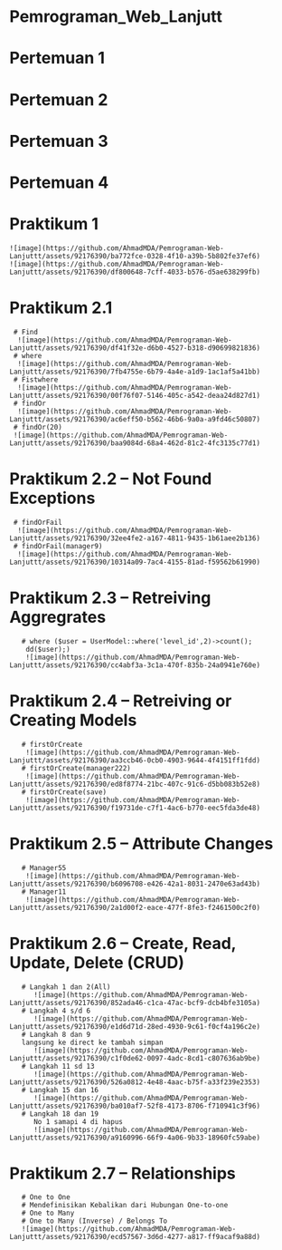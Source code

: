 ﻿# Pemrograman_Web_Lanjutt
# Pertemuan 1
# Pertemuan 2
# Pertemuan 3
# Pertemuan 4
   # Praktikum 1 
    ![image](https://github.com/AhmadMDA/Pemrograman-Web-Lanjuttt/assets/92176390/ba772fce-0328-4f10-a39b-5b802fe37ef6)
    ![image](https://github.com/AhmadMDA/Pemrograman-Web-Lanjuttt/assets/92176390/df800648-7cff-4033-b576-d5ae638299fb)
   # Praktikum 2.1 
     # Find
      ![image](https://github.com/AhmadMDA/Pemrograman-Web-Lanjuttt/assets/92176390/df41f32e-d6b0-4527-b318-d90699821836)
     # where
      ![image](https://github.com/AhmadMDA/Pemrograman-Web-Lanjuttt/assets/92176390/7fb4755e-6b79-4a4e-a1d9-1ac1af5a41bb)
     # Fistwhere
      ![image](https://github.com/AhmadMDA/Pemrograman-Web-Lanjuttt/assets/92176390/00f76f07-5146-405c-a542-deaa24d827d1)
     # findOr
      ![image](https://github.com/AhmadMDA/Pemrograman-Web-Lanjuttt/assets/92176390/ac6eff50-b562-46b6-9a0a-a9fd46c50807)
     # findOr(20)
     ![image](https://github.com/AhmadMDA/Pemrograman-Web-Lanjuttt/assets/92176390/baa9084d-68a4-462d-81c2-4fc3135c77d1)

   # Praktikum 2.2 – Not Found Exceptions 
     # findOrFail
      ![image](https://github.com/AhmadMDA/Pemrograman-Web-Lanjuttt/assets/92176390/32ee4fe2-a167-4811-9435-1b61aee2b136)
     # findOrFail(manager9)
      ![image](https://github.com/AhmadMDA/Pemrograman-Web-Lanjuttt/assets/92176390/10314a09-7ac4-4155-81ad-f59562b61990)
      
  # Praktikum 2.3 – Retreiving Aggregrates
       # where ($user = UserModel::where('level_id',2)->count();
        dd($user);)
        ![image](https://github.com/AhmadMDA/Pemrograman-Web-Lanjuttt/assets/92176390/cc4abf3a-3c1a-470f-835b-24a0941e760e)
        
  # Praktikum 2.4 – Retreiving or Creating Models
       # firstOrCreate
        ![image](https://github.com/AhmadMDA/Pemrograman-Web-Lanjuttt/assets/92176390/aa3ccb46-0cb0-4903-9644-4f4151ff1fdd)
       # firstOrCreate(manager222)
        ![image](https://github.com/AhmadMDA/Pemrograman-Web-Lanjuttt/assets/92176390/ed8f8774-21bc-407c-91c6-d5bb083b52e8)
       # firstOrCreate(save)
        ![image](https://github.com/AhmadMDA/Pemrograman-Web-Lanjuttt/assets/92176390/f19731de-c7f1-4ac6-b770-eec5fda3de48)

  # Praktikum 2.5 – Attribute Changes
       # Manager55
        ![image](https://github.com/AhmadMDA/Pemrograman-Web-Lanjuttt/assets/92176390/b6096708-e426-42a1-8031-2470e63ad43b)
       # Manager11
        ![image](https://github.com/AhmadMDA/Pemrograman-Web-Lanjuttt/assets/92176390/2a1d00f2-eace-477f-8fe3-f2461500c2f0)

  # Praktikum 2.6 – Create, Read, Update, Delete (CRUD)
       # Langkah 1 dan 2(All)
          ![image](https://github.com/AhmadMDA/Pemrograman-Web-Lanjuttt/assets/92176390/852ada46-c1ca-47ac-bcf9-dcb4bfe3105a)
       # Langkah 4 s/d 6
          ![image](https://github.com/AhmadMDA/Pemrograman-Web-Lanjuttt/assets/92176390/e1d6d71d-28ed-4930-9c61-f0cf4a196c2e)
       # Langkah 8 dan 9
       langsung ke direct ke tambah simpan
          ![image](https://github.com/AhmadMDA/Pemrograman-Web-Lanjuttt/assets/92176390/c1f0de62-0097-4adc-8cd1-c807636ab9be)
       # Langkah 11 sd 13
          ![image](https://github.com/AhmadMDA/Pemrograman-Web-Lanjuttt/assets/92176390/526a0812-4e48-4aac-b75f-a33f239e2353)
       # Langkah 15 dan 16
          ![image](https://github.com/AhmadMDA/Pemrograman-Web-Lanjuttt/assets/92176390/ba010af7-52f8-4173-8706-f710941c3f96)
       # Langkah 18 dan 19
          No 1 samapi 4 di hapus
          ![image](https://github.com/AhmadMDA/Pemrograman-Web-Lanjuttt/assets/92176390/a9160996-66f9-4a06-9b33-18960fc59abe)

  # Praktikum 2.7 – Relationships   
       # One to One
       # Mendefinisikan Kebalikan dari Hubungan One-to-one
       # One to Many
       # One to Many (Inverse) / Belongs To
       ![image](https://github.com/AhmadMDA/Pemrograman-Web-Lanjuttt/assets/92176390/ecd57567-3d6d-4277-a817-ff9acaf9a88d)

